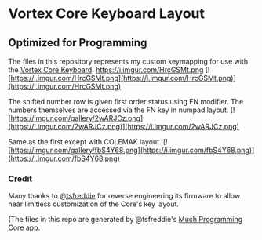 # Vortex Core Keyboard Layout
## Optimized for Programming

The files in this repository represents my custom keymapping for use with the [Vortex Core Keyboard](http://www.vortexgear.tw/vortex2_2.asp?kind=47&kind2=224&kind3=&kind4=1036). 
https://i.imgur.com/HrcGSMt.png
[![https://i.imgur.com/HrcGSMt.png](https://i.imgur.com/HrcGSMt.png)](https://i.imgur.com/HrcGSMt.png)

The shifted number row is given first order status using FN modifier. The numbers themselves are accessed via the FN key in numpad layout.
[![https://imgur.com/gallery/2wARJCz.png](https://i.imgur.com/2wARJCz.png)](https://i.imgur.com/2wARJCz.png)

Same as the first except with COLEMAK layout.
[![https://imgur.com/gallery/fbS4Y68.png](https://i.imgur.com/fbS4Y68.png)](https://i.imgur.com/fbS4Y68.png)

### Credit
Many thanks to [@tsfreddie](https://github.com/TsFreddie) for reverse engineering its firmware to allow near limitless customization of the Core's key layout. 

(The files in this repo are generated by @tsfreddie's [Much Programming Core app](https://tsfreddie.github.io/much-programming-core/).

